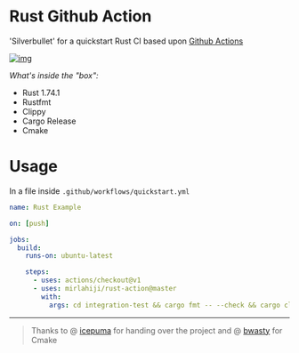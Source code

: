 # Rust Github Action

'Silverbullet' for a quickstart Rust CI based upon [Github Actions](https://developer.github.com/actions/)

[![img](https://img.shields.io/badge/Rust-1.74.1-orange)](https://blog.rust-lang.org/2023/12/07/Rust-1.74.1.html)

*What's inside the "box":*

* Rust 1.74.1
* Rustfmt
* Clippy
* Cargo Release
* Cmake

# Usage

In a file inside `.github/workflows/quickstart.yml`

```yaml
name: Rust Example

on: [push]

jobs:
  build:
    runs-on: ubuntu-latest

    steps:
      - uses: actions/checkout@v1
      - uses: mirlahiji/rust-action@master
        with:
          args: cd integration-test && cargo fmt -- --check && cargo clippy -- -Dwarnings && cargo test
```

---

> Thanks to @ [icepuma](https://github.com/icepuma) for handing over the project and @ [bwasty](https://github.com/bwasty) for Cmake
